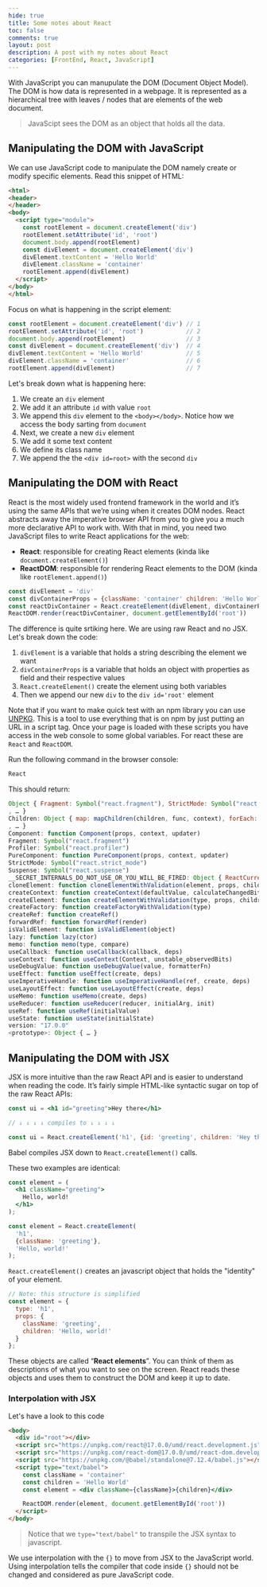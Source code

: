 ```yaml
---
hide: true
title: Some notes about React
toc: false
comments: true
layout: post
description: A post with my notes about React
categories: [FrontEnd, React, JavaScript]
---
```


With JavaScript you can manupulate the DOM (Document Object Model). The DOM is how data is represented in a webpage. It is represented as a hierarchical tree with leaves / nodes that are elements of the web document.

> JavaScipt sees the DOM as an object that holds all the data.

## Manipulating the DOM with JavaScript

We can use JavaScript code to manipulate the DOM namely create or modify specific elements. Read this snippet of HTML:

```HTML
<html>
<header>
</header>
<body>
  <script type="module">
    const rootElement = document.createElement('div')
    rootElement.setAttribute('id', 'root')
    document.body.append(rootElement)
    const divElement = document.createElement('div')
    divElement.textContent = 'Hello World'
    divElement.className = 'container'
    rootElement.append(divElement)
  </script>
</body>
</html>
```

Focus on what is happening in the script element:

```JavaScript
const rootElement = document.createElement('div') // 1
rootElement.setAttribute('id', 'root')            // 2
document.body.append(rootElement)                 // 3
const divElement = document.createElement('div')  // 4
divElement.textContent = 'Hello World'            // 5
divElement.className = 'container'                // 6
rootElement.append(divElement)                    // 7
```

Let's break down what is happening here:

1. We create an `div` element
2. We add it an attribute `id` with value `root`
3. We append this `div` element to the `<body></body>`. Notice how we access the body sarting from `document`
4. Next, we create a new `div` element
5. We add it some text content
6. We define its class name
7. We append the the `<div id=root>` with the second `div`

## Manipulating the DOM with React

React is the most widely used frontend framework in the world and it’s using the same APIs that we’re using when it creates DOM nodes. React abstracts away the imperative browser API from you to give you a much more declarative API to work with. With that in mind, you need two JavaScript files to write React applications for the web:

* **React**: responsible for creating React elements (kinda like `document.createElement()`)
* **ReactDOM**: responsible for rendering React elements to the DOM (kinda like `rootElement.append()`)

```JavaScript
const divElement = 'div'
const divContainerProps = {className: 'container' children: 'Hello World'}
const reactDivContainer = React.createElement(divElement, divContainerProps)
ReactDOM.render(reactDivContainer, document.getElementById('root'))
```

The difference is quite srtiking here. We are using raw React and no JSX. Let's break down the code:

1. `divElement` is a variable that holds a string describing the element we want
2. `divContainerProps` is a variable that holds an object with properties as field and their respective values
3. `React.createElement()` create the element using both variables
4. Then we append our new `div` to the `div id='root'` element

Note that if you want to make quick test with an npm library you can use [UNPKG](https://unpkg.com/). This is a tool to use everything that is on npm by just putting an URL in a script tag. Once your page is loaded with these scripts you have access in the web console to some global variables. For react these are `React` and `ReactDOM`.

Run the following command in the browser console:

```JavaScript
React
```

This should return:

```JavaScript
Object { Fragment: Symbol("react.fragment"), StrictMode: Symbol("react.strict_mode"), Profiler: Symbol("react.profiler"), Suspense: Symbol("react.suspense"), Children: {…}, Component: Component(props, context, updater), PureComponent: PureComponent(props, context, updater), __SECRET_INTERNALS_DO_NOT_USE_OR_YOU_WILL_BE_FIRED: {…}, cloneElement: cloneElementWithValidation(element, props, children), createContext: createContext(defaultValue, calculateChangedBits)
, … }​
Children: Object { map: mapChildren(children, func, context), forEach: forEachChildren(children, forEachFunc, forEachContext), count: countChildren(children)
, … }
Component: function Component(props, context, updater)
Fragment: Symbol("react.fragment")
Profiler: Symbol("react.profiler")
PureComponent: function PureComponent(props, context, updater)
StrictMode: Symbol("react.strict_mode")
Suspense: Symbol("react.suspense")
__SECRET_INTERNALS_DO_NOT_USE_OR_YOU_WILL_BE_FIRED: Object { ReactCurrentDispatcher: {…}, ReactCurrentOwner: {…}, IsSomeRendererActing: {…}, … }
cloneElement: function cloneElementWithValidation(element, props, children)
createContext: function createContext(defaultValue, calculateChangedBits)
createElement: function createElementWithValidation(type, props, children)
createFactory: function createFactoryWithValidation(type)
createRef: function createRef()
forwardRef: function forwardRef(render)
isValidElement: function isValidElement(object)
lazy: function lazy(ctor)
memo: function memo(type, compare)
useCallback: function useCallback(callback, deps)
useContext: function useContext(Context, unstable_observedBits)
useDebugValue: function useDebugValue(value, formatterFn)
useEffect: function useEffect(create, deps)
useImperativeHandle: function useImperativeHandle(ref, create, deps)
useLayoutEffect: function useLayoutEffect(create, deps)
useMemo: function useMemo(create, deps)
useReducer: function useReducer(reducer, initialArg, init)
useRef: function useRef(initialValue)
useState: function useState(initialState)
version: "17.0.0"
<prototype>: Object { … }
```

## Manipulating the DOM with JSX

JSX is more intuitive than the raw React API and is easier to understand when reading the code. It’s fairly simple HTML-like syntactic sugar on top of the raw React APIs:

```jsx
const ui = <h1 id="greeting">Hey there</h1>

// ↓ ↓ ↓ ↓ compiles to ↓ ↓ ↓ ↓

const ui = React.createElement('h1', {id: 'greeting', children: 'Hey there'})
```

Babel compiles JSX down to `React.createElement()` calls.

These two examples are identical:

```jsx
const element = (
  <h1 className="greeting">
    Hello, world!
  </h1>
);
```

```js
const element = React.createElement(
  'h1',
  {className: 'greeting'},
  'Hello, world!'
);
```

`React.createElement()` creates an javascript object that holds the "identity" of your element.

```js
// Note: this structure is simplified
const element = {
  type: 'h1',
  props: {
    className: 'greeting',
    children: 'Hello, world!'
  }
};
```

These objects are called “**React elements**”. You can think of them as descriptions of what you want to see on the screen. React reads these objects and uses them to construct the DOM and keep it up to date.

### Interpolation with JSX

Let's have a look to this code

```html
<body>
  <div id="root"></div>
  <script src="https://unpkg.com/react@17.0.0/umd/react.development.js"></script>
  <script src="https://unpkg.com/react-dom@17.0.0/umd/react-dom.development.js"></script>
  <script src="https://unpkg.com/@babel/standalone@7.12.4/babel.js"></script>
  <script type="text/babel">
    const className = 'container'
    const children = 'Hello World'
    const element = <div className={className}>{children}</div>

    ReactDOM.render(element, document.getElementById('root'))
  </script>
</body>
```

> Notice that we `type="text/babel"` to transpile the JSX syntax to javascript.

We use interpolation with the `{}` to move from JSX to the JavaScript world. Using interpolation tells the compiler that code inside `{}` should not be changed and considered as pure JavaScript code.
